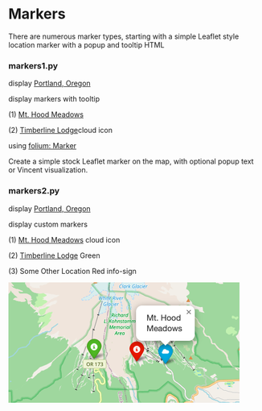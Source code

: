 Markers
===============

There are numerous marker types, starting with a simple Leaflet style location marker with a popup and tooltip HTML

### markers1.py

display [Portland, Oregon](https://en.wikipedia.org/wiki/Portland,_Oregon)

display markers with tooltip

(1) [Mt. Hood Meadows](https://en.wikipedia.org/wiki/Mount_Hood_Meadows)

(2) [Timberline Lodge](https://en.wikipedia.org/wiki/Timberline_Lodge)cloud icon

using
[folium: Marker](https://python-visualization.github.io/folium/modules.html#folium.map.Marker)

Create a simple stock Leaflet marker on the map, with optional popup text or Vincent visualization.

### markers2.py

display [Portland, Oregon](https://en.wikipedia.org/wiki/Portland,_Oregon)

display custom markers 

(1) [Mt. Hood Meadows](https://en.wikipedia.org/wiki/Mount_Hood_Meadows)
cloud icon

(2) [Timberline Lodge](https://en.wikipedia.org/wiki/Timberline_Lodge)
 Green

(3) Some Other Location
 Red info-sign

![markers2](https://github.com/ohwada/World_Countries/blob/main/folium/examples/markers/screenshots/markers2.png)